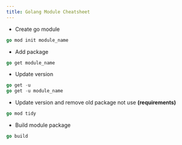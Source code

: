 ```yaml
---
title: Golang Module Cheatsheet
---
```


- Create go module

```go
go mod init module_name
```

- Add package

```go
go get module_name
```

- Update version

```go
go get -u
go get -u module_name
```

- Update version and remove old package not use **(requirements)**

```go
go mod tidy
```

- Build module package

```go
go build
```
